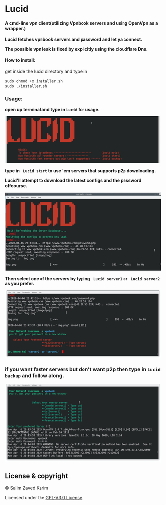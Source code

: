 # Lucid
#### A cmd-line vpn client(utilizing Vpnbook servers and using OpenVpn as a wrapper.)

**Lucid fetches vpnbook servers and password and let ya connect.**

**The possible vpn leak is fixed by explicitly using the cloudflare Dns.**

#### How to install:

get inside the lucid directory and type in

```shell
sudo chmod +x installer.sh
sudo ./installer.sh
```

### Usage:

**open up terminal and type in ``Lucid`` for usage.**

<img src="Images/lucidusage.png" />

**type in `` Lucid start`` to use 'em servers that supports p2p downloading.**

**Lucid'll attempt to download the latest configs and the password offcourse.**


<img src="Images/Lucid.png" />

**Then select one of the servers by typing `` Lucid server1`` or `` Lucid server2`` as you prefer.**

<img src="Images/lucids1.png" />

### if you want faster servers but don't want p2p then type in ``Lucid backup`` and follow along.


<img src="Images/backup.png" />




## License & copyright
 
© Salim Zaved Karim
 
Licensed under the [GPL-V3.0 License](https://github.com/Feliz-SZK/Lucid/blob/master/LICENSE).

